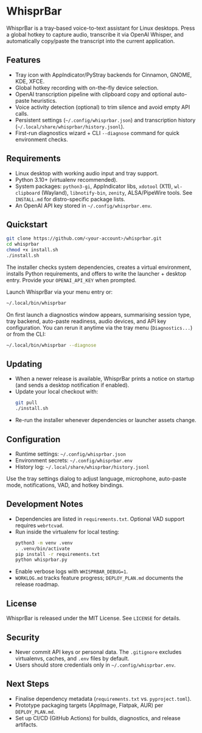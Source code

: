 # WhisprBar

WhisprBar is a tray-based voice-to-text assistant for Linux desktops. Press a global hotkey to capture audio, transcribe it via OpenAI Whisper, and automatically copy/paste the transcript into the current application.

## Features
- Tray icon with AppIndicator/PyStray backends for Cinnamon, GNOME, KDE, XFCE.
- Global hotkey recording with on-the-fly device selection.
- OpenAI transcription pipeline with clipboard copy and optional auto-paste heuristics.
- Voice activity detection (optional) to trim silence and avoid empty API calls.
- Persistent settings (`~/.config/whisprbar.json`) and transcription history (`~/.local/share/whisprbar/history.jsonl`).
- First-run diagnostics wizard + CLI `--diagnose` command for quick environment checks.

## Requirements
- Linux desktop with working audio input and tray support.
- Python 3.10+ (virtualenv recommended).
- System packages: `python3-gi`, AppIndicator libs, `xdotool` (X11), `wl-clipboard` (Wayland), `libnotify-bin`, `zenity`, ALSA/PipeWire tools. See `INSTALL.md` for distro-specific package lists.
- An OpenAI API key stored in `~/.config/whisprbar.env`.

## Quickstart
```bash
git clone https://github.com/<your-account>/whisprbar.git
cd whisprbar
chmod +x install.sh
./install.sh
```

The installer checks system dependencies, creates a virtual environment, installs Python requirements, and offers to write the launcher + desktop entry. Provide your `OPENAI_API_KEY` when prompted.

Launch WhisprBar via your menu entry or:

```bash
~/.local/bin/whisprbar
```

On first launch a diagnostics window appears, summarising session type, tray backend, auto-paste readiness, audio devices, and API key configuration. You can rerun it anytime via the tray menu (`Diagnostics...`) or from the CLI:

```bash
~/.local/bin/whisprbar --diagnose
```

## Updating
- When a newer release is available, WhisprBar prints a notice on startup (and sends a desktop notification if enabled).
- Update your local checkout with:
  ```bash
  git pull
  ./install.sh
  ```
- Re-run the installer whenever dependencies or launcher assets change.

## Configuration
- Runtime settings: `~/.config/whisprbar.json`
- Environment secrets: `~/.config/whisprbar.env`
- History log: `~/.local/share/whisprbar/history.jsonl`

Use the tray settings dialog to adjust language, microphone, auto-paste mode, notifications, VAD, and hotkey bindings.

## Development Notes
- Dependencies are listed in `requirements.txt`. Optional VAD support requires `webrtcvad`.
- Run inside the virtualenv for local testing:
  ```bash
  python3 -m venv .venv
  . .venv/bin/activate
  pip install -r requirements.txt
  python whisprbar.py
  ```
- Enable verbose logs with `WHISPRBAR_DEBUG=1`.
- `WORKLOG.md` tracks feature progress; `DEPLOY_PLAN.md` documents the release roadmap.

## License
WhisprBar is released under the MIT License. See `LICENSE` for details.

## Security
- Never commit API keys or personal data. The `.gitignore` excludes virtualenvs, caches, and `.env` files by default.
- Users should store credentials only in `~/.config/whisprbar.env`.

## Next Steps
- Finalise dependency metadata (`requirements.txt` vs. `pyproject.toml`).
- Prototype packaging targets (AppImage, Flatpak, AUR) per `DEPLOY_PLAN.md`.
- Set up CI/CD (GitHub Actions) for builds, diagnostics, and release artifacts.
